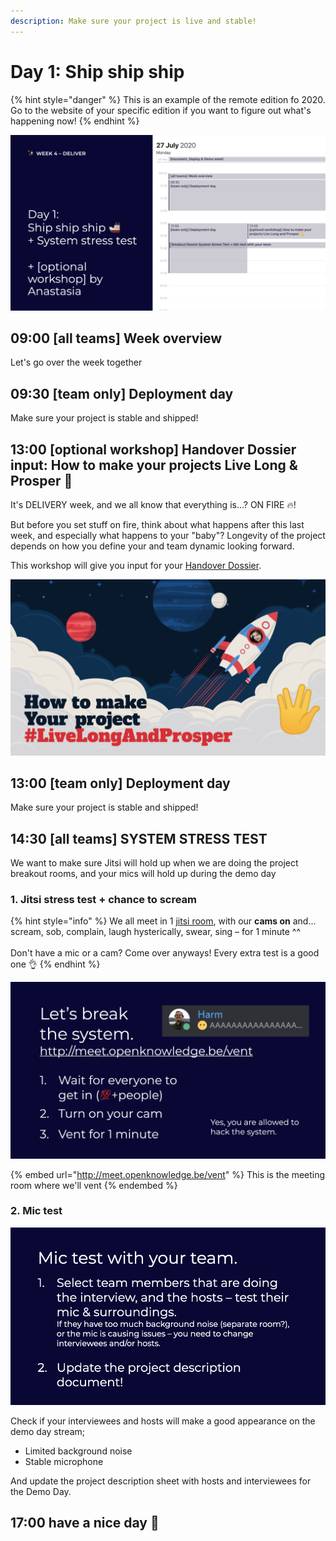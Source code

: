 ```yaml
---
description: Make sure your project is live and stable!
---
```


# Day 1: Ship ship ship

{% hint style="danger" %}
This is an example of the remote edition fo 2020. Go to the website of your specific edition if you want to figure out what's happening now!
{% endhint %}

![](../../../../.gitbook/assets/screenshot-2020-07-26-at-15.09.12.png)

## 09:00 \[all teams] Week overview

Let's go over the week together

## 09:30 \[team only] Deployment day

Make sure your project is stable and shipped!

## 13:00 \[optional workshop] Handover Dossier input: How to make your projects Live Long & Prosper 🖖

It's DELIVERY week, and we all know that everything is...? ON FIRE 🔥!

But before you set stuff on fire, think about what happens after this last week, and especially what happens to your "baby"? Longevity of the project depends on how you define your and team dynamic looking forward.

This workshop will give you input for your [Handover Dossier](../../../../tutorials/how-to-deliver-like-a-pro/).

![](../../../../.gitbook/assets/screenshot-2020-07-26-at-14.58.17.png)

## 13:00 \[team only] Deployment day

Make sure your project is stable and shipped!

## 14:30 \[all teams] SYSTEM STRESS TEST

We want to make sure Jitsi will hold up when we are doing the project breakout rooms, and your mics will hold up during the demo day

### 1. Jitsi stress test + chance to scream

{% hint style="info" %}
We all meet in 1 [jitsi room](https://meet.openknowledge.be/vent), with our **cams on** and... scream, sob, complain, laugh hysterically, swear, sing – for 1 minute ^^\
\
Don't have a mic or a cam? Come over anyways! Every extra test is a good one 👌
{% endhint %}

![](../../../../.gitbook/assets/screenshot-2020-07-26-at-15.34.20.png)

{% embed url="http://meet.openknowledge.be/vent" %}
This is the meeting room where we'll vent
{% endembed %}

### 2. Mic test

![](../../../../.gitbook/assets/screenshot-2020-07-26-at-15.37.19.png)

Check if your interviewees and hosts will make a good appearance on the demo day stream;

* Limited background noise
* Stable microphone

And update the project description sheet with hosts and interviewees for the Demo Day.

## 17:00 have a nice day 🥳
